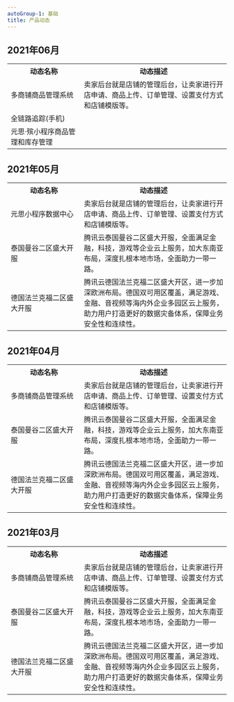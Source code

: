 ```yaml
---
autoGroup-1: 基础
title: 产品动态
---
```


## 2021年06月
<table>
	<tr><th style="width: 25%;">动态名称</th><th style="width: 50%;">动态描述</th></tr>
	<tr>
	<td>多商铺商品管理系统</td>	<td>卖家后台就是店铺的管理后台，让卖家进行开店申请、商品上传、订单管理、设置支付方式和店铺模版等。</tr>
	<tr>
	<td>全链路追踪(手机)</td>	<td></td>	</td></tr>
	<tr>
	<td>元思·殡小程序商品管理和库存管理</td>	<td>  </td>	</tr>
  </table>

  ## 2021年05月
<table>
	<tr><th style="width: 25%;">动态名称</th><th style="width: 50%;">动态描述</th></tr>
	<tr>
	<td>元思小程序数据中心</td>	<td>卖家后台就是店铺的管理后台，让卖家进行开店申请、商品上传、订单管理、设置支付方式和店铺模版等。</tr>
	<tr>
	<td>泰国曼谷二区盛大开服</td>	<td>腾讯云泰国曼谷二区盛大开服，全面满足金融，科技，游戏等企业云上服务，加大东南亚布局，深度扎根本地市场，全面助力一带一路。</td>	</td></tr>
	<tr>
	<td>德国法兰克福二区盛大开服</td>	<td>腾讯云德国法兰克福二区盛大开区，进一步加深欧洲布局。德国双可用区覆盖，满足游戏、金融、音视频等海内外企业多园区云上服务，助力用户打造更好的数据灾备体系，保障业务安全性和连续性。</td>	</tr>
  </table>
  
  ## 2021年04月
<table>
	<tr><th style="width: 25%;">动态名称</th><th style="width: 50%;">动态描述</th></tr>
	<tr>
	<td>多商铺商品管理系统</td>	<td>卖家后台就是店铺的管理后台，让卖家进行开店申请、商品上传、订单管理、设置支付方式和店铺模版等。</tr>
	<tr>
	<td>泰国曼谷二区盛大开服</td>	<td>腾讯云泰国曼谷二区盛大开服，全面满足金融，科技，游戏等企业云上服务，加大东南亚布局，深度扎根本地市场，全面助力一带一路。</td>	</td></tr>
	<tr>
	<td>德国法兰克福二区盛大开服</td>	<td>腾讯云德国法兰克福二区盛大开区，进一步加深欧洲布局。德国双可用区覆盖，满足游戏、金融、音视频等海内外企业多园区云上服务，助力用户打造更好的数据灾备体系，保障业务安全性和连续性。</td>	</tr>
  </table>
  
  
  ## 2021年03月
<table>
	<tr><th style="width: 25%;">动态名称</th><th style="width: 50%;">动态描述</th></tr>
	<tr>
	<td>多商铺商品管理系统</td>	<td>卖家后台就是店铺的管理后台，让卖家进行开店申请、商品上传、订单管理、设置支付方式和店铺模版等。</tr>
	<tr>
	<td>泰国曼谷二区盛大开服</td>	<td>腾讯云泰国曼谷二区盛大开服，全面满足金融，科技，游戏等企业云上服务，加大东南亚布局，深度扎根本地市场，全面助力一带一路。</td>	</td></tr>
	<tr>
	<td>德国法兰克福二区盛大开服</td>	<td>腾讯云德国法兰克福二区盛大开区，进一步加深欧洲布局。德国双可用区覆盖，满足游戏、金融、音视频等海内外企业多园区云上服务，助力用户打造更好的数据灾备体系，保障业务安全性和连续性。</td>	</tr>
  </table>
